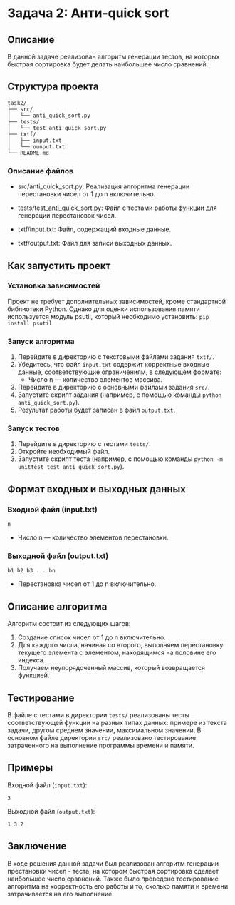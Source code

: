 # Задача 2: Анти-quick sort

## Описание

В данной задаче реализован алгоритм генерации тестов, на которых быстрая сортировка будет делать наибольшее число сравнений.

## Структура проекта
```
task2/
├── src/
│   └── anti_quick_sort.py
├── tests/
│   └── test_anti_quick_sort.py
├── txtf/
│   ├── input.txt
│   └── ounput.txt
└── README.md
```

### Описание файлов
- src/anti_quick_sort.py: Реализация алгоритма генерации перестановки чисел от 1 до n включительно.


- tests/test_anti_quick_sort.py: Файл с тестами работы функции для генерации перестановок чисел.


- txtf/input.txt: Файл, содержащий входные данные.
- txtf/output.txt: Файл для записи выходных данных.

## Как запустить проект

### Установка зависимостей

Проект не требует дополнительных зависимостей, кроме стандартной библиотеки Python. Однако для оценки использования памяти используется модуль psutil, который необходимо установить:
`pip install psutil`

### Запуск алгоритма 

1. Перейдите в директорию с текстовыми файлами задания `txtf/`.
2. Убедитесь, что файл `input.txt` содержит корректные входные данные, соответствующие ограничениям, в следующем формате:
   - Число n — количество элементов массива.
3. Перейдите в директорию с основными файлами задания `src/`.
4. Запустите скрипт задания (например, с помощью команды `python anti_quick_sort.py`).
5. Результат работы будет записан в файл `output.txt`.

### Запуск тестов

1. Перейдите в директорию с тестами `tests/`.
2. Откройте необходимый файл. 
3. Запустите скрипт теста (например, с помощью команды `python -m unittest test_anti_quick_sort.py`).

## Формат входных и выходных данных

### Входной файл (input.txt)
```
n
```
- Число n — количество элементов перестановки.

### Выходной файл (output.txt)

```
b1 b2 b3 ... bn
```
- Перестановка чисел от 1 до n включительно.

## Описание алгоритма

Алгоритм состоит из следующих шагов:
1. Создание список чисел от 1 до n включительно.
2. Для каждого числа, начиная со второго, выполняем перестановку текущего элемента с элементом, находящимся на половине его индекса.
3. Получаем неупорядоченный массив, который возвращается функцией.

## Тестирование

В файле с тестами в директории `tests/` реализованы тесты соответствующей функции на разных типах данных: примере из текста задачи, другом среднем значении, максимальном значении.
В основном файле  директории `src/` реализовано тестирование затраченного на выполнение программы времени и памяти.

## Примеры

Входной файл (`input.txt`):
```
3
```
Выходной файл (`output.txt`):

```
1 3 2
```

## Заключение

В ходе решения данной задачи был реализован алгоритм генерации престановки чисел - теста, на котором быстрая сортировка сделает наибольшее число сравнений. Также было проведено тестирование алгоритма на корректность его работы и то, сколько памяти и времени затрачивается на его выполнение. 
